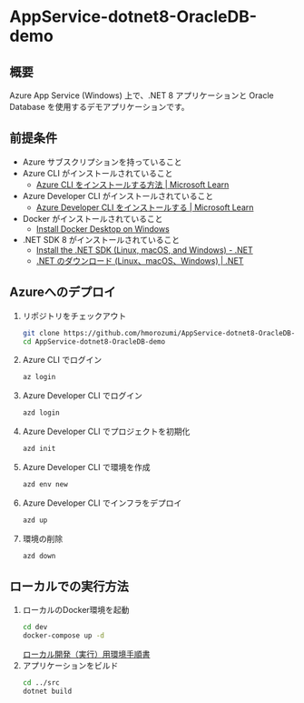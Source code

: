 # AppService-dotnet8-OracleDB-demo

## 概要
Azure App Service (Windows) 上で、.NET 8 アプリケーションと Oracle Database を使用するデモアプリケーションです。

## 前提条件
- Azure サブスクリプションを持っていること
- Azure CLI がインストールされていること
    - [Azure CLI をインストールする方法 | Microsoft Learn](https://learn.microsoft.com/ja-jp/cli/azure/install-azure-cli?view=azure-cli-latest) 
- Azure Developer CLI  がインストールされていること
    - [Azure Developer CLI をインストールする | Microsoft Learn](https://learn.microsoft.com/ja-jp/azure/developer/azure-developer-cli/install-azd?tabs=winget-windows%2Cbrew-mac%2Cscript-linux&pivots=os-windows) 
- Docker がインストールされていること
    - [Install Docker Desktop on Windows](https://docs.docker.com/desktop/setup/install/windows-install/) 
- .NET SDK 8 がインストールされていること
    - [Install the .NET SDK (Linux, macOS, and Windows) - .NET](https://learn.microsoft.com/ja-jp/dotnet/core/install/)
    - [.NET のダウンロード (Linux、macOS、Windows) | .NET](https://dotnet.microsoft.com/ja-jp/download)


## Azureへのデプロイ

1. リポジトリをチェックアウト
    ```bash
    git clone https://github.com/hmorozumi/AppService-dotnet8-OracleDB-demo.git
    cd AppService-dotnet8-OracleDB-demo
    ```
2. Azure CLI でログイン
    ```bash
    az login
    ```
3. Azure Developer CLI でログイン
    ```bash
    azd login
    ```
4. Azure Developer CLI でプロジェクトを初期化
    ```bash
    azd init
    ```
5. Azure Developer CLI で環境を作成
    ```bash
    azd env new
    ```
6. Azure Developer CLI でインフラをデプロイ
    ```bash
    azd up
    ```
7. 環境の削除
    ```bash
    azd down
    ```

## ローカルでの実行方法

1. ローカルのDocker環境を起動
    ```bash
    cd dev
    docker-compose up -d
    ```
    [ローカル開発（実行）用環境手順書](./dev/README.md)
2. アプリケーションをビルド
    ```bash
    cd ../src
    dotnet build
    ```
